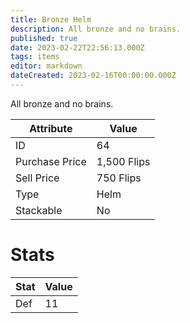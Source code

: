 ```yaml
---
title: Bronze Helm
description: All bronze and no brains.
published: true
date: 2023-02-22T22:56:13.000Z
tags: items
editor: markdown
dateCreated: 2023-02-16T00:00:00.000Z
---
```


All bronze and no brains.

|Attribute|Value|
|-|-|
|ID|64|
|Purchase Price|1,500 Flips|
|Sell Price|750 Flips|
|Type|Helm|
|Stackable|No|

# Stats
|Stat|Value|
|-|-|
|Def|11|
